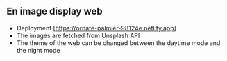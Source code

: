 ## En image display web

- Deployment [https://ornate-palmier-98124e.netlify.app]
- The images are fetched from Unsplash API
- The theme of the web can be changed between the daytime mode and the night mode
